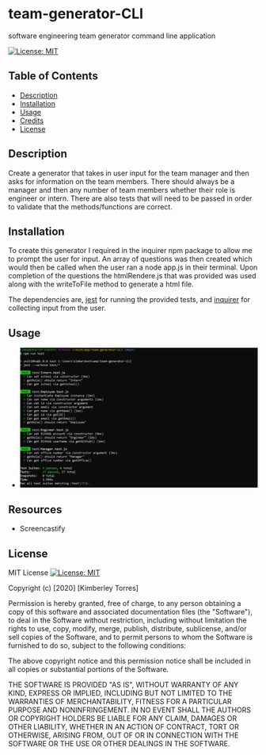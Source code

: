 # team-generator-CLI
software engineering team generator command line application

[![License: MIT](https://img.shields.io/badge/License-MIT-yellow.svg)](https://opensource.org/licenses/MIT)


## Table of Contents
* [Description](#description)
* [Installation](#installation)
* [Usage](#usage)
* [Credits](#credits)
* [License](#License)

## Description
Create a generator that takes in user input for the team manager and then asks for information on the team members. There should always be a manager and then any number of team members whether their role is engineer or intern. There are also tests that will need to be passed in order to validate that the methods/functions are correct.

## Installation

To create this generator I required in the inquirer npm package to allow me to prompt the user for input. An array of questions was then created which would then be called when the user ran a node app.js in their terminal. Upon completion of the questions the htmlRendere.js that was provided was used along with the writeToFile method to generate a html file. 

The dependencies are, [jest](https://jestjs.io/) for running the provided tests, and [inquirer](https://www.npmjs.com/package/inquirer) for collecting input from the user.

## Usage
* ![Passing Test Screenshot ](test.suite.screenshot.JPG)

## Resources

* Screencastify


## License
MIT License [![License: MIT](https://img.shields.io/badge/License-MIT-yellow.svg)](https://opensource.org/licenses/MIT)

Copyright (c) [2020] [Kimberley Torres]

Permission is hereby granted, free of charge, to any person obtaining a copy
of this software and associated documentation files (the "Software"), to deal
in the Software without restriction, including without limitation the rights
to use, copy, modify, merge, publish, distribute, sublicense, and/or sell
copies of the Software, and to permit persons to whom the Software is
furnished to do so, subject to the following conditions:

The above copyright notice and this permission notice shall be included in all
copies or substantial portions of the Software.

THE SOFTWARE IS PROVIDED "AS IS", WITHOUT WARRANTY OF ANY KIND, EXPRESS OR
IMPLIED, INCLUDING BUT NOT LIMITED TO THE WARRANTIES OF MERCHANTABILITY,
FITNESS FOR A PARTICULAR PURPOSE AND NONINFRINGEMENT. IN NO EVENT SHALL THE
AUTHORS OR COPYRIGHT HOLDERS BE LIABLE FOR ANY CLAIM, DAMAGES OR OTHER
LIABILITY, WHETHER IN AN ACTION OF CONTRACT, TORT OR OTHERWISE, ARISING FROM,
OUT OF OR IN CONNECTION WITH THE SOFTWARE OR THE USE OR OTHER DEALINGS IN THE
SOFTWARE.